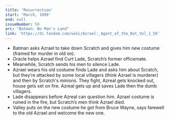 ```yaml
---
title: 'Resurrection'
start: 'March, 1999'
end: null
issueNumber: 50
arc: "Batman: No Man's Land"
link: 'https://dc.fandom.com/wiki/Azrael:_Agent_of_the_Bat_Vol_1_50'
---
```


- Batman asks Azrael to take down Scratch and gives him new costume (framed for murder in old on).
- Oracle helps Azrael find Curt Lade, Scratch’s former officemate.
- Meanwhile, Scratch sends his men to silence Lade.
- Azrael wears his old costume finds Lade and asks him about Scratch, but they’re attacked by some local villagers (think Azrael is murderer) and then by Scratch's minions. They fight, Azreal gets knocked out, house gets set on fire. Azreal gets up and saves Lade then the dumb villagers.
- Lade disappears before Azreal can question him. Azrael costume is ruined in the fire, but Scratch’s men think Azrael died.
- Valley puts on the new costume he got from Bruce Wayne, says farewell to the old Azrael and welcome the new one.
